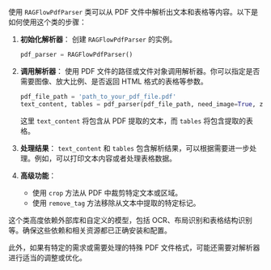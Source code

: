 使用 `RAGFlowPdfParser` 类可以从 PDF 文件中解析出文本和表格等内容。以下是如何使用这个类的步骤：

1. **初始化解析器**：
   创建 `RAGFlowPdfParser` 的实例。
   ```python
   pdf_parser = RAGFlowPdfParser()
   ```

2. **调用解析器**：
   使用 PDF 文件的路径或文件对象调用解析器。你可以指定是否需要图像、放大比例、是否返回 HTML 格式的表格等参数。
   ```python
   pdf_file_path = 'path_to_your_pdf_file.pdf'
   text_content, tables = pdf_parser(pdf_file_path, need_image=True, zoomin=3, return_html=False)
   ```

   这里 `text_content` 将包含从 PDF 提取的文本，而 `tables` 将包含提取的表格。

3. **处理结果**：
   `text_content` 和 `tables` 包含解析结果，可以根据需要进一步处理。例如，可以打印文本内容或者处理表格数据。

4. **高级功能**：
   - 使用 `crop` 方法从 PDF 中裁剪特定文本或区域。
   - 使用 `remove_tag` 方法移除从文本中提取的特定标记。

这个类高度依赖外部库和自定义的模型，包括 OCR、布局识别和表格结构识别等。确保这些依赖和相关资源都已正确安装和配置。

此外，如果有特定的需求或需要处理的特殊 PDF 文件格式，可能还需要对解析器进行适当的调整或优化。